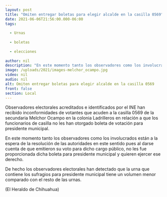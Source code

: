 ```yaml
---
layout: post
title: "Omiten entregar boletas para elegir alcalde en la casilla 0569"
date: 2021-06-06T21:56:00.000-06:00
tags:
  
  - Urnas
  
  - boletas
  
  - elecciones
  
author: nil
description: "En este momento tanto los observadores como los involucrados están a la espera de la resolución de las autoridades"
image: /uploads/2021/images-melchor_ocampo.jpg
video: nil
audio: nil
alt: Omiten entregar boletas para elegir alcalde en la casilla 0569
front: false
section: Local
---
```


Observadores electorales acreditados e identificados por el INE han recibido inconformidades de votantes que acuden a la casilla 0569 de la secundaria Melchor Ocampo en la colonia Ladrilleros en relación a que los funcionarios de casilla no les han otorgado boleta de votación para presidente municipal.

En este momento tanto los observadores como los involucrados están a la espera de la resolución de las autoridades en este sentido pues al darse cuenta de que emitieron su voto para dicho cargo público, no les fue proporcionada dicha boleta para presidente municipal y quieren ejercer ese derecho.

De hecho los observadores electorales han detectado que la urna que contiene los sufragios para presidente municipal tiene un volumen menor comparado con el resto de las urnas.

(El Heraldo de Chihuahua)